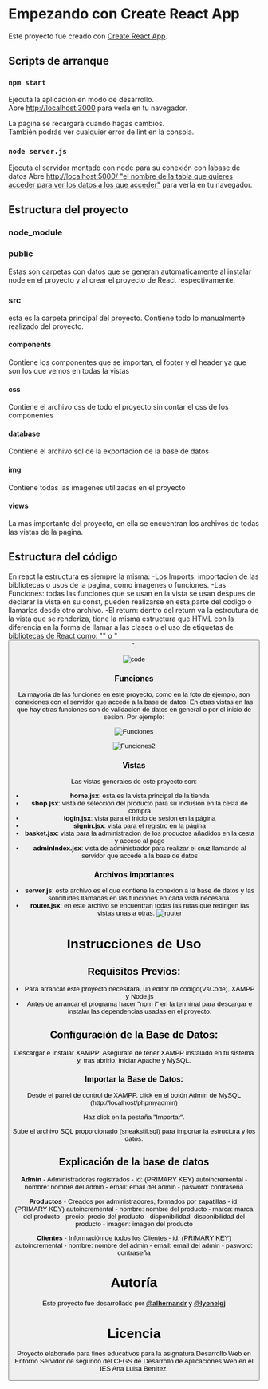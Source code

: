 # Empezando con Create React App

Este proyecto fue creado con [Create React App](https://github.com/facebook/create-react-app).

## Scripts de arranque


### `npm start`

Ejecuta la aplicación en modo de desarrollo.\
Abre [http://localhost:3000](http://localhost:3000) para verla en tu navegador.

La página se recargará cuando hagas cambios.\
También podrás ver cualquier error de lint en la consola.

### `node server.js`

Ejecuta el servidor montado con node para su conexión con labase de datos
Abre [http://localhost:5000/ "el nombre de la tabla que quieres acceder para ver los datos a los que acceder"](http://localhost:5000) para verla en tu navegador.

## Estructura del proyecto

### node_module
### public
Estas son carpetas con datos que se generan automaticamente al instalar node en el proyecto y al crear el proyecto de React respectivamente.
### src
esta es la carpeta principal del proyecto. Contiene todo lo manualmente realizado del proyecto. 
#### components
Contiene los componentes que se importan, el footer y el header ya que son los que vemos en todas la vistas
#### css
Contiene el archivo css de todo el proyecto sin contar el css de los componentes
#### database
Contiene el archivo sql de la exportacion de la base de datos
#### img
Contiene todas las imagenes utilizadas en el proyecto
#### views
La mas importante del proyecto, en ella se encuentran los archivos de todas las vistas de la pagina.

## Estructura del código
En react la estructura es siempre la misma: 
 -Los Imports: importacion de las bibliotecas o usos de la pagina, como imagenes o funciones.
 -Las Funciones: todas las funciones que se usan en la vista se usan despues de declarar la vista en su const, pueden realizarse en esta parte del codigo o llamarlas desde otro archivo.
 -El return: dentro del return va la estrcutura de la vista que se renderiza, tiene la misma estructura que HTML con la diferencia en la forma de llamar a las clases o el uso de etiquetas de bibliotecas de React como: "<Link>" o "<Button>".
    

![code](https://github.com/alhernandr/sneakstil-react/assets/116368055/23565b22-8a1a-4848-8184-6e16c5e019f5)


    
### Funciones
 
La mayoria de las funciones en este proyecto, como en la foto de ejemplo, son conexiones con el servidor que accede a la base de datos. En otras vistas en las que hay otras funciones son de validacion de datos en general o por el inicio de sesion. Por ejemplo:
    
![Funciones](https://github.com/alhernandr/sneakstil-react/assets/116368055/8d7393ee-aafb-461b-ad1b-36ab68c78036)

    
    
![Funciones2](https://github.com/alhernandr/sneakstil-react/assets/116368055/2a542b61-eab6-4917-a176-21fdb895e2d0)


### Vistas

Las vistas generales de este proyecto son:
 - **home.jsx**: esta es la vista principal de la tienda
- **shop.jsx**: vista de seleccion del producto para su inclusion en la cesta de compra
- **login.jsx**: vista para el inicio de sesion en la página
- **signin.jsx**: vista para el registro en la página
- **basket.jsx**: vista para la administracion de los productos añadidos en la cesta y acceso al pago
- **adminIndex.jsx**: vista de administrador para realizar el cruz llamando al servidor que accede a la base de datos
    
### Archivos importantes
    
- **server.js**: este archivo es el que contiene la conexion a la base de datos y las solicitudes llamadas en las funciones en cada vista necesaria.
- **router.jsx**: en este archivo se encuentran todas las rutas que redirigen las vistas unas a otras.
   ![router](https://github.com/alhernandr/sneakstil-react/assets/116368055/fed981ca-0b45-460c-9d86-9ad8a6148906)


# Instrucciones de Uso
## Requisitos Previos:
- Para arrancar este proyecto necesitara, un editor de codigo(VsCode), XAMPP y Node.js
- Antes de arrancar el programa hacer "npm i" en la terminal para descargar e instalar las dependencias usadas en el proyecto.
    
## Configuración de la Base de Datos:
Descargar e Instalar XAMPP:
Asegúrate de tener XAMPP instalado en tu sistema y, tras abrirlo, iniciar Apache y MySQL.
### Importar la Base de Datos:
Desde el panel de control de XAMPP, click en el botón Admin de MySQL (http://localhost/phpmyadmin)

Haz click en la pestaña "Importar".

Sube el archivo SQL proporcionado (sneakstil.sql) para importar la estructura y los datos.

## Explicación de la base de datos
**Admin** - Administradores registrados
    - id: (PRIMARY KEY) autoincremental
    - nombre: nombre del admin
    - email: email del admin
    - pasword: contraseña

**Productos** - Creados por administradores, formados por zapatillas
     - id: (PRIMARY KEY) autoincremental
    - nombre: nombre del producto
    - marca: marca del producto
    - precio: precio del producto
    - disponibilidad: disponibilidad del producto
    - imagen: imagen del producto
    
**Clientes** - Información de todos los Clientes
    - id: (PRIMARY KEY) autoincremental
    - nombre: nombre del admin
    - email: email del admin
    - pasword: contraseña

# Autoría
Este proyecto fue desarrollado por [**@alhernandr**](https://github.com/alhernandr) y [**@lyonelgj**](https://github.com/lyonelgj)

# Licencia
Proyecto elaborado para fines educativos para la asignatura Desarrollo Web en Entorno Servidor de segundo del CFGS de Desarrollo de Aplicaciones Web en el IES Ana Luisa Benítez.
